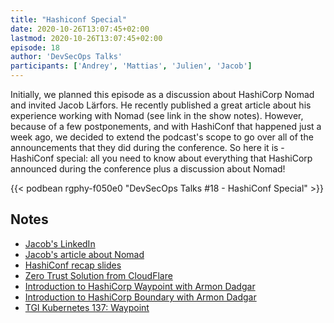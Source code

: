 ```yaml
---
title: "Hashiconf Special"
date: 2020-10-26T13:07:45+02:00
lastmod: 2020-10-26T13:07:45+02:00
episode: 18
author: 'DevSecOps Talks'
participants: ['Andrey', 'Mattias', 'Julien', 'Jacob']
---
```


Initially, we planned this episode as a discussion about HashiCorp Nomad and invited Jacob Lärfors. He recently published a great article about his experience working with Nomad (see link in the show notes).
However, because of a few postponements, and with HashiConf that happened just a week ago, we decided to extend the podcast's scope to go over all of the announcements that they did during the conference.
So here it is - HashiConf special: all you need to know about everything that HashiCorp announced during the conference plus a discussion about Nomad!

<!--more-->

<!-- Player -->

{{< podbean rgphy-f050e0 "DevSecOps Talks #18 - HashiConf Special" >}}

## Notes

- [Jacob's LinkedIn](https://www.linkedin.com/in/jlarfors/)
- [Jacob's article about Nomad](https://verifa.io/insights/nomad-the-workload-orchestrator-you-may-have-missed/)
- [HashiConf recap slides](https://docs.google.com/presentation/d/1_v-Tq2Cz2Yj6n7yaKMr0MSfXTAv5u76ERzFVurK8mNE/edit#slide=id.ga3fa500c4c_0_0)
- [Zero Trust Solution from CloudFlare](https://blog.cloudflare.com/introducing-cloudflare-one/)
- [Introduction to HashiCorp Waypoint with Armon Dadgar](https://www.youtube.com/watch?v=JL0Qeq4A6So)
- [Introduction to HashiCorp Boundary with Armon Dadgar](https://www.youtube.com/watch?v=tUMe7EsXYBQ)
- [TGI Kubernetes 137: Waypoint](https://youtu.be/YkOOCyK6Yak)
